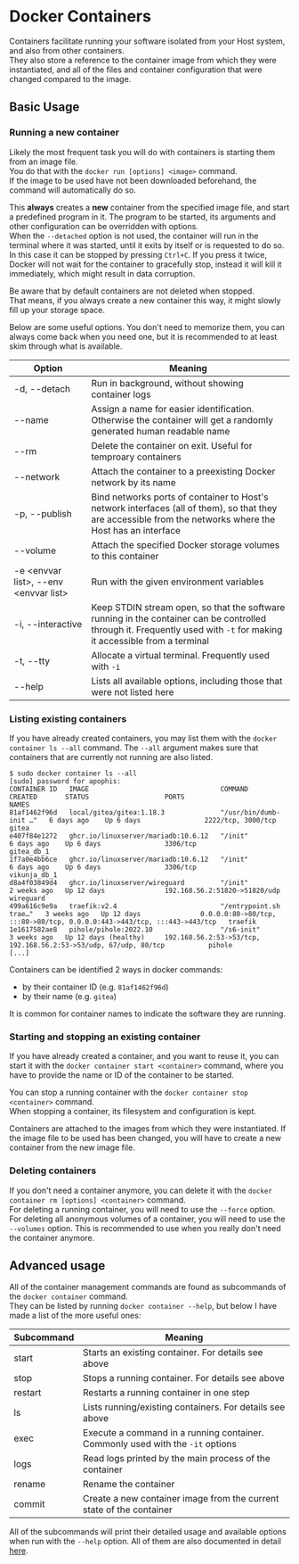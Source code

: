 # Docker Containers

Containers facilitate running your software isolated from your Host system, and also from other containers.  
They also store a reference to the container image from which they were instantiated,
and all of the files and container configuration that were changed compared to the image.

## Basic Usage

### Running a new container

Likely the most frequent task you will do with containers is starting them from an image file.  
You do that with the `docker run [options] <image>` command.  
If the image to be used have not been downloaded beforehand, the command will automatically do so.

This **always** creates a **new** container from the specified image file, and start a predefined program in it. The program to be started, its arguments and other configuration can be overridden with options.  
When the `--detached` option is not used, the container will run in the terminal where it was started, until it exits by itself or is requested to do so.
In this case it can be stopped by pressing `Ctrl+C`. If you press it twice, Docker will not wait for the container to gracefully stop, instead it will kill it immediately, which might result in data corruption.

Be aware that by default containers are not deleted when stopped.  
That means, if you always create a new container this way, it might slowly fill up your storage space.

Below are some useful options. You don't need to memorize them, you can always come back when you need one, but it is recommended to at least skim through what is available.

|Option|Meaning|  
|---|---|
|-d, --detach|Run in background, without showing container logs|
|--name|Assign a name for easier identification. Otherwise the container will get a randomly generated human readable name|
|--rm|Delete the container on exit. Useful for temproary containers|
|--network|Attach the container to a preexisting Docker network by its name|
|-p, --publish|Bind networks ports of container to Host's network interfaces (all of them), so that they are accessible from the networks where the Host has an interface|
|--volume|Attach the specified Docker storage volumes to this container|
|-e \<envvar list>, --env \<envvar list>|Run with the given environment variables|
|-i, --interactive|Keep STDIN stream open, so that the software running in the container can be controlled through it. Frequently used with `-t` for making it accessible from a terminal|
|-t, --tty|Allocate a virtual terminal. Frequently used with `-i`|
|--help|Lists all available options, including those that were not listed here|

### Listing existing containers

If you have already created containers, you may list them with the `docker container ls --all` command. The `--all` argument makes sure that containers that are currently not running are also listed.

```
$ sudo docker container ls --all
[sudo] password for apophis:
CONTAINER ID   IMAGE                                 COMMAND                  CREATED       STATUS                   PORTS                                                                      NAMES
81af1462f96d   local/gitea/gitea:1.18.3              "/usr/bin/dumb-init …"   6 days ago    Up 6 days                2222/tcp, 3000/tcp                                                         gitea
e407f84e1272   ghcr.io/linuxserver/mariadb:10.6.12   "/init"                  6 days ago    Up 6 days                3306/tcp                                                                   gitea_db_1
1f7a0e4bb6ce   ghcr.io/linuxserver/mariadb:10.6.12   "/init"                  6 days ago    Up 6 days                3306/tcp                                                                   vikunja_db_1
d8a4f03849d4   ghcr.io/linuxserver/wireguard         "/init"                  2 weeks ago   Up 12 days               192.168.56.2:51820->51820/udp                                              wireguard
499a616c9e9a   traefik:v2.4                          "/entrypoint.sh trae…"   3 weeks ago   Up 12 days               0.0.0.0:80->80/tcp, :::80->80/tcp, 0.0.0.0:443->443/tcp, :::443->443/tcp   traefik
1e1617582ae8   pihole/pihole:2022.10                 "/s6-init"               3 weeks ago   Up 12 days (healthy)     192.168.56.2:53->53/tcp, 192.168.56.2:53->53/udp, 67/udp, 80/tcp           pihole
[...]
```

Containers can be identified 2 ways in docker commands:
- by their container ID (e.g. `81af1462f96d`)
- by their name (e.g. `gitea`)

It is common for container names to indicate the software they are running.

### Starting and stopping an existing container

If you have already created a container, and you want to reuse it, you can start it with the `docker container start <container>` command, where you have to provide the name or ID of the container to be started.

You can stop a running container with the `docker container stop <container>` command.  
When stopping a container, its filesystem and configuration is kept.

Containers are attached to the images from which they were instantiated.
If the image file to be used has been changed, you will have to create a new container from the new image file.

### Deleting containers

If you don't need a container anymore, you can delete it with the `docker container rm [options] <container>` command.  
For deleting a running container, you will need to use the `--force` option.  
For deleting all anonymous volumes of a container, you will need to use the `--volumes` option. This is recommended to use when you really don't need the container anymore.

## Advanced usage

All of the container management commands are found as subcommands of the `docker container` command.  
They can be listed by running `docker container --help`, but below I have made a list of the more useful ones:

|Subcommand|Meaning|
|---|---|
|start|Starts an existing container. For details see above|
|stop|Stops a running container. For details see above|
|restart|Restarts a running container in one step|
|ls|Lists running/existing containers. For details see above|
|exec|Execute a command in a running container. Commonly used with the `-it` options|
|logs|Read logs printed by the main process of the container|
|rename|Rename the container|
|commit|Create a new container image from the current state of the container|

All of the subcommands will print their detailed usage and available options when run with the `--help` option.
All of them are also documented in detail [here](https://docs.docker.com/engine/reference/commandline/container/).